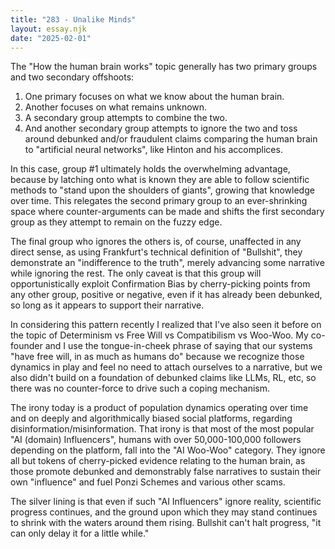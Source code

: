 ```yaml
---
title: "283 - Unalike Minds"
layout: essay.njk
date: "2025-02-01"
---
```


The "How the human brain works" topic generally has two primary groups and two secondary offshoots:

1. One primary focuses on what we know about the human brain.
2. Another focuses on what remains unknown.
3. A secondary group attempts to combine the two.
4. And another secondary group attempts to ignore the two and toss around debunked and/or fraudulent claims comparing the human brain to "artificial neural networks", like Hinton and his accomplices.

In this case, group #1 ultimately holds the overwhelming advantage, because by latching onto what is known they are able to follow scientific methods to "stand upon the shoulders of giants", growing that knowledge over time. This relegates the second primary group to an ever-shrinking space where counter-arguments can be made and shifts the first secondary group as they attempt to remain on the fuzzy edge. 

The final group who ignores the others is, of course, unaffected in any direct sense, as using Frankfurt's technical definition of "Bullshit", they demonstrate an "indifference to the truth", merely advancing some narrative while ignoring the rest. The only caveat is that this group will opportunistically exploit Confirmation Bias by cherry-picking points from any other group, positive or negative, even if it has already been debunked, so long as it appears to support their narrative.

In considering this pattern recently I realized that I've also seen it before on the topic of Determinism vs Free Will vs Compatibilism vs Woo-Woo. My co-founder and I use the tongue-in-cheek phrase of saying that our systems "have free will, in as much as humans do" because we recognize those dynamics in play and feel no need to attach ourselves to a narrative, but we also didn't build on a foundation of debunked claims like LLMs, RL, etc, so there was no counter-force to drive such a coping mechanism.

The irony today is a product of population dynamics operating over time and on deeply and algorithmically biased social platforms, regarding disinformation/misinformation. That irony is that most of the most popular "AI (domain) Influencers", humans with over 50,000-100,000 followers depending on the platform, fall into the "AI Woo-Woo" category. They ignore all but tokens of cherry-picked evidence relating to the human brain, as those promote debunked and demonstrably false narratives to sustain their own "influence" and fuel Ponzi Schemes and various other scams.

The silver lining is that even if such "AI Influencers" ignore reality, scientific progress continues, and the ground upon which they may stand continues to shrink with the waters around them rising. Bullshit can't halt progress, "it can only delay it for a little while."

